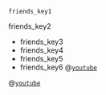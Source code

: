 ```ngMeta
friends_key1
```

friends_key2
* friends_key3
* friends_key4
* friends_key5
* friends_key6
@[`youtube`](wGMcDgsMx_4)

@[`youtube`](GJ0mAzJ9yTw)